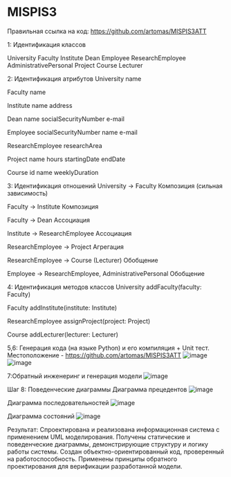 # MISPIS3

Правильная ссылка на код: https://github.com/artomas/MISPIS3ATT

1: Идентификация классов

University
Faculty
Institute
Dean
Employee
ResearchEmployee
AdministrativePersonal
Project
Course
Lecturer

2: Идентификация атрибутов
University
  name

Faculty
  name

Institute
  name
  address

Dean
  name
  socialSecurityNumber
  e-mail
  
Employee
  socialSecurityNumber
  name
  e-mail

ResearchEmployee
  researchArea

Project
  name
  hours
  startingDate
  endDate

Course
  id
  name
  weeklyDuration

3: Идентификация отношений
University → Faculty
  Композиция (сильная зависимость)

Faculty → Institute
  Композиция

Faculty → Dean
  Ассоциация

Institute → ResearchEmployee
  Ассоциация

ResearchEmployee → Project 
  Агрегация

ResearchEmployee → Course (Lecturer)
  Обобщение

Employee → ResearchEmployee, AdministrativePersonal
  Обобщение

4: Идентификация методов классов
University
  addFaculty(faculty: Faculty)

Faculty
  addInstitute(institute: Institute)

ResearchEmployee
  assignProject(project: Project)

Course
  addLecturer(lecturer: Lecturer)


5,6: Генерация кода (на языке Python) и его компиляция + Unit тест. Местоположение - https://github.com/artomas/MISPIS3ATT
![image](https://github.com/user-attachments/assets/dc2dbea0-e396-4c7c-80b3-eef61fb12a5d)
![image](https://github.com/user-attachments/assets/0632bbb6-36d9-48dc-a42f-393ba7cc6885)


7:Обратный инженеринг и генерация модели
![image](https://github.com/user-attachments/assets/35845172-5e0c-45d4-8e75-2b740a682901)

Шаг 8: Поведенческие диаграммы
Диаграмма прецедентов
![image](https://github.com/user-attachments/assets/f5a1c90a-9f63-4b57-9223-68224ca42ec3)

Диаграмма последовательностей
![image](https://github.com/user-attachments/assets/274b7e83-31a8-49e3-8c2c-ef9ae10407b7)

Диаграмма состояний
![image](https://github.com/user-attachments/assets/2dff3fb8-a3fa-4d2c-b650-b8f56103b5f4)

Результат:
Спроектирована и реализована информационная система с применением UML моделирования.
Получены статические и поведенческие диаграммы, демонстрирующие структуру и логику работы системы.
Создан объектно-ориентированный код, проверенный на работоспособность.
Применены принципы обратного проектирования для верификации разработанной модели.
